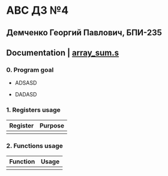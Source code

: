 # АВС ДЗ №4

## Демченко Георгий Павлович, БПИ-235

## Documentation | [array_sum.s](https://github.com/AvtorPaka/CSA_RISC-V/tree/master/src/Homework/Hw_4/array_sum.s)

### 0. Program goal

* ADSASD    

* DADASD

### 1. Registers usage

| **Register** |  **Purpose**  |
| --------- | ------------------ |
|   |   |

### 2. Functions usage

| **Function** |  **Usage**  |
| --------- | ------------------ |
|   |   |